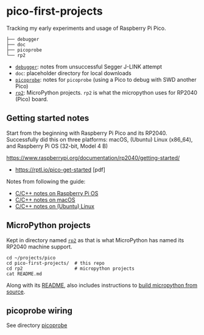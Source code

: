 pico-first-projects
===================

Tracking my early experiments and usage of Raspberry Pi Pico.

```
├── debugger
├── doc
├── picoprobe
└── rp2
```

-	[`debugger`](debugger/#readme): notes from unsuccessful Segger J-LINK attempt
-	`doc`: placeholder directory for local downloads
-	[`picoprobe`](picoprobe/#readme): notes for `picoprobe` (using a Pico to debug with SWD another Pico)
-	[`rp2`](rp2/#readme): MicroPython projects. `rp2` is what the micropython uses for RP2040 (Pico) board.

Getting started notes
---------------------

Start from the beginning with Raspberry Pi Pico and its RP2040. Successfully did this on three platforms: macOS, (Ubuntu) Linux (x86_64), and Raspberry Pi OS (32-bit, Model 4 B)

https://www.raspberrypi.org/documentation/rp2040/getting-started/

-	https://rptl.io/pico-get-started \[pdf\]

Notes from following the guide:

-	[C/C++ notes on Raspberry Pi OS](raspios-start.md)
-	[C/C++ notes on macOS](macos-start.md)
-	[C/C++ notes on (Ubuntu) Linux](linux-start.md)

MicroPython projects
--------------------

Kept in directory named [`rp2`](rp2/#readme) as that is what MicroPython has named its RP2040 machine support.

```shell
cd ~/projects/pico
cd pico-first-projects/  # this repo
cd rp2                   # micropython projects
cat README.md
```

Along with its [README](rp2/README.md), also includes instructions to [build micropython from source](rp2/BUILD.md).

picoprobe wiring
----------------

See directory [picoprobe](picoprobe/#readme)
